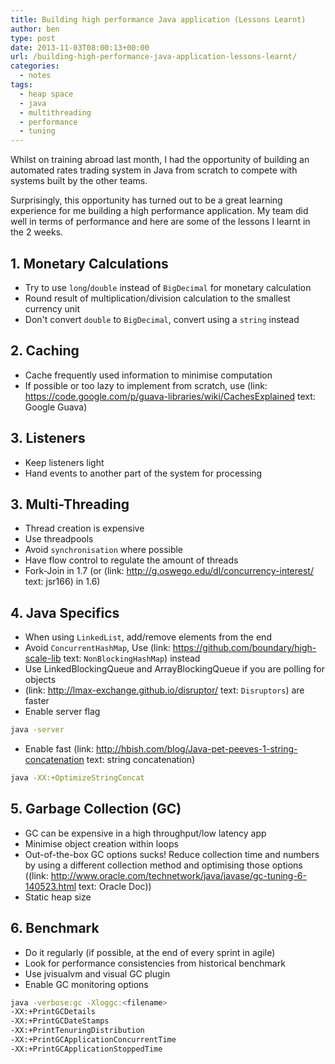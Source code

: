 ```yaml
---
title: Building high performance Java application (Lessons Learnt)
author: ben
type: post
date: 2013-11-03T08:00:13+00:00
url: /building-high-performance-java-application-lessons-learnt/
categories:
  - notes
tags:
  - heap space
  - java
  - multithreading
  - performance
  - tuning
---
```


Whilst on training abroad last month, I had the opportunity of building an automated rates trading system in Java from scratch to compete with systems built by the other teams.

Surprisingly, this opportunity has turned out to be a great learning experience for me building a high performance application. My team did well in terms of performance and here are some of the lessons I learnt in the 2 weeks.

## 1. Monetary Calculations

- Try to use `long`/`double` instead of `BigDecimal` for monetary calculation
- Round result of multiplication/division calculation to the smallest currency unit
- Don't convert `double` to `BigDecimal`, convert using a `string` instead

## 2. Caching

- Cache frequently used information to minimise computation
- If possible or too lazy to implement from scratch, use (link: https://code.google.com/p/guava-libraries/wiki/CachesExplained text: Google Guava)

## 3. Listeners

- Keep listeners light
- Hand events to another part of the system for processing

## 3. Multi-Threading

- Thread creation is expensive
- Use threadpools
- Avoid `synchronisation` where possible
- Have flow control to regulate the amount of threads
- Fork-Join in 1.7 (or (link: http://g.oswego.edu/dl/concurrency-interest/ text: jsr166) in 1.6)

## 4. Java Specifics

- When using `LinkedList`, add/remove elements from the end
- Avoid `ConcurrentHashMap`, Use (link: https://github.com/boundary/high-scale-lib text: `NonBlockingHashMap`) instead
- Use LinkedBlockingQueue and ArrayBlockingQueue if you are polling for objects
- (link: http://lmax-exchange.github.io/disruptor/ text: `Disruptors`) are faster
- Enable server flag

```bash
java -server
```

- Enable fast (link: http://hbish.com/blog/Java-pet-peeves-1-string-concatenation text: string concatenation)

```bash
java -XX:+OptimizeStringConcat
```

## 5. Garbage Collection (GC)

- GC can be expensive in a high throughput/low latency app
- Minimise object creation within loops
- Out-of-the-box GC options sucks! Reduce collection time and numbers by using a different collection method and optimising those options ((link: http://www.oracle.com/technetwork/java/javase/gc-tuning-6-140523.html text: Oracle Doc))
- Static heap size

## 6. Benchmark

- Do it regularly (if possible, at the end of every sprint in agile)
- Look for performance consistencies from historical benchmark
- Use jvisualvm and visual GC plugin
- Enable GC monitoring options

```bash
java -verbose:gc -Xloggc:<filename>
-XX:+PrintGCDetails
-XX:+PrintGCDateStamps
-XX:+PrintTenuringDistribution
-XX:+PrintGCApplicationConcurrentTime
-XX:+PrintGCApplicationStoppedTime
```
